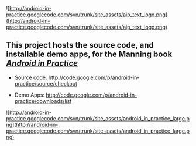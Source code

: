 ![http://android-in-practice.googlecode.com/svn/trunk/site_assets/aip_text_logo.png](http://android-in-practice.googlecode.com/svn/trunk/site_assets/aip_text_logo.png)

## This project hosts the source code, and installable demo apps, for the Manning book **_[Android in Practice](http://www.manning.com/collins/)_** ##

  * Source code: http://code.google.com/p/android-in-practice/source/checkout

  * Demo Apps: http://code.google.com/p/android-in-practice/downloads/list

![http://android-in-practice.googlecode.com/svn/trunk/site_assets/android_in_practice_large.png](http://android-in-practice.googlecode.com/svn/trunk/site_assets/android_in_practice_large.png)
